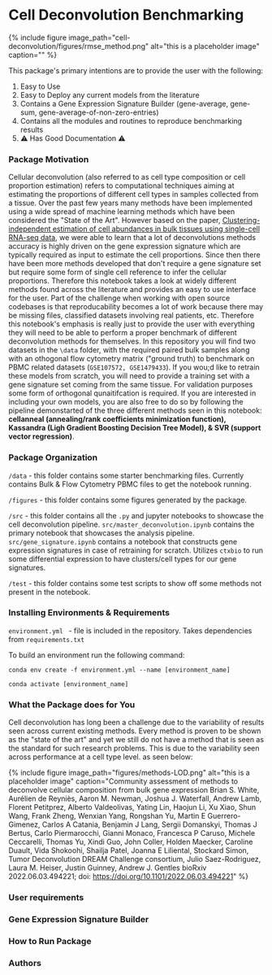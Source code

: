 # Cell Deconvolution Benchmarking

{% include figure image_path="cell-deconvolution/figures/rmse_method.png" alt="this is a placeholder image" caption="" %}

This package's primary intentions are to provide the user with the following:

1. Easy to Use
2. Easy to Deploy any current models from the literature
3. Contains a Gene Expression Signature Builder (gene-average, gene-sum, gene-average-of-non-zero-entries)
4. Contains all the modules and routines to reproduce benchmarking results
5. ⚠️ Has Good Documentation ⚠️

### Package Motivation

Cellular deconvolution (also referred to as cell type composition or cell proportion estimation) refers to computational techniques aiming at estimating the proportions of different cell types in samples collected from a tissue. Over the past few years many methods have been implemented using a wide spread of machine learning methods which have been considered the "State of the Art". However based on the paper, [Clustering-independent estimation of cell abundances in bulk tissues using single-cell RNA-seq data](https://www.biorxiv.org/content/10.1101/2023.02.06.527318v1.full.pdf), we were able to learn that a lot of deconvolutions methods accuracy is highly driven on the gene expression signature which are typically required as input to estimate the cell proportions. Since then there have been more methods developed that don't require a gene signature set but require some form of single cell reference to infer the cellular proportions. Therefore this notebook takes a look at widely different methods found across the literature and provides an easy to use interface for the user. Part of the challenge when working with open source codebases is that reproducability becomes a lot of work because there may be missing files, classified datasets involving real patients, etc. Therefore this notebook's emphasis is really just to provide the user with everything they will need to be able to perform a proper benchmark of different deconvolution methods for themselves. In this repository you will find two datasets in the `\data` folder, with the required paired bulk samples along with an othogonal flow cytometry matrix ("ground truth) to benchmark on PBMC related datasets (`GSE107572, GSE1479433`). If you wou;d like to retrain these models from scratch, you will need to provide a training set with a gene signature set coming from the same tissue. For validation purposes some form of orthogonal qunaitifcation is required. If you are interested in including your own models, you are also free to do so by following the pipeline demonstarted of the three different methods seen in this notebook: **cellanneal (annealing/rank coefficients minimization function), Kassandra (Ligh Gradient Boosting Decision Tree Model), & SVR (support vector regression)**. 

### Package Organization

```/data``` - this folder contains some starter benchmarking files. Currently contains Bulk & Flow Cytometry PBMC files to get the notebook running. 

```/figures``` - this folder contains some figures generated by the package. 

```/src``` - this folder contains all the `.py` and jupyter notebooks to showcase the cell deconvolution pipeline. `src/master_deconvolution.ipynb` contains the primary notebook that showcases the analysis pipeline. `src/gene_signature.ipynb` contains a notebook that constructs gene expression signatures in case of retraining for scratch. Utilizes `ctxbio` to run some differential expression to have clusters/cell types for our gene signatures. 

```/test``` - this folder contains some test scripts to show off some methods not present in the notebook. 

### Installing Environments & Requirements

```environment.yml ``` - file is included in the repository. Takes dependencies from ```requirements.txt```

To build an environment run the following command:

```conda env create -f environment.yml --name [environment_name] ```

```conda activate [environment_name]```

### What the Package does for You

Cell deconvolution has long been a challenge due to the variability of results seen across current existing methods. Every method is proven to be shown as the "state of the art" and yet we still do not have a method that is seen as the standard for such research problems. This is due to the variability seen across performance at a cell type level. as seen below:

{% include figure image_path="figures/methods-LOD.png" alt="this is a placeholder image" caption="Community assessment of methods to deconvolve cellular composition from bulk gene expression Brian S. White, Aurélien de Reyniès, Aaron M. Newman, Joshua J. Waterfall, Andrew Lamb, Florent Petitprez, Alberto Valdeolivas, Yating Lin, Haojun Li, Xu Xiao, Shun Wang, Frank Zheng, Wenxian Yang, Rongshan Yu, Martin E Guerrero-Gimenez, Carlos A Catania, Benjamin J Lang, Sergii Domanskyi, Thomas J Bertus, Carlo Piermarocchi, Gianni Monaco, Francesca P Caruso, Michele Ceccarelli, Thomas Yu, Xindi Guo, John Coller, Holden Maecker, Caroline Duault, Vida Shokoohi, Shailja Patel, Joanna E Liliental, Stockard Simon, Tumor Deconvolution DREAM Challenge consortium, Julio Saez-Rodriguez, Laura M. Heiser, Justin Guinney, Andrew J. Gentles
bioRxiv 2022.06.03.494221; doi: https://doi.org/10.1101/2022.06.03.494221" %}



### User requirements

### Gene Expression Signature Builder

### How to Run Package

### Authors



